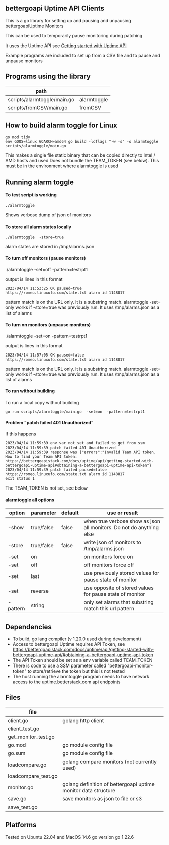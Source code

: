 bettergoapi Uptime API Clients
-------------------------
This is a go library for setting up and pausing and unpausing bettergoapiUptime Monitors

This can be used to temporarily pause monitoring during patching

It uses the Uptime API see [Getting started with Uptime API](https://bettergoapistack.com/docs/uptime/api/getting-started-with-uptime-api/)

Example programs are included to set up from a CSV file and to pause and unpause monitors

Programs using the library
--------------------------
| path                            |                            |
| --------------------------------| -------------------------- |
| scripts/alarmtoggle/main.go     | alarmtoggle                |
| scripts/fromCSV/main.go         | fromCSV                    |


How to build alarm toggle for Linux
-----------------------------------
    go mod tidy
    env GOOS=linux GOARCH=amd64 go build -ldflags "-w -s" -o alarmtoggle scripts/alarmtoggle/main.go

This makes a single file static binary that can be copied directly to Intel / AMD hosts and used
Does not bundle the TEAM_TOKEN (see below).  This must be in the environment where alarmtoggle is used

Running alarm toggle
--------------------
#### To test script is working

    ./alarmtoggle 

Shows verbose dump of json of monitors

#### To store all alarm states locally

    ./alarmtoggle  -store=true

alarm states are stored in /tmp/alarms.json

#### To turn off monitors (pause monitors)

   ./alarmtoggle  -set=off -pattern=testrpt1

output is lines in this format

    2023/04/14 11:53:25 OK paused=true https://romeo.linuxufo.com/state.txt alarm id 1148817

pattern match is on the URL only.  It is a substring match.  alarmtoggle -set= only works if -store=true was previously run.  It uses /tmp/alarms.json as a list of alarms

#### To turn on monitors (unpause monitors)

   ./alarmtoggle  -set=on  -pattern=testrpt1

output is lines in this format

    2023/04/14 11:57:05 OK paused=false https://romeo.linuxufo.com/state.txt alarm id 1148817

pattern match is on the URL only.  It is a substring match.  alarmtoggle -set= only works if -store=true was previously run.  It uses /tmp/alarms.json as a list of alarms

#### To run without building
To run a local copy without building

    go run scripts/alarmtoggle/main.go  -set=on  -pattern=testrpt1

#### Problem "patch failed 401 Unauthorized"
If this happens

    2023/04/14 11:59:39 env var not set and failed to get from ssm
    2023/04/14 11:59:39 patch failed 401 Unauthorized
    2023/04/14 11:59:39 response was {"errors":"Invalid Team API token. How to find your Team API token: https://bettergoapistack.com/docs/uptime/api/getting-started-with-bettergoapi-uptime-api#obtaining-a-bettergoapi-uptime-api-token"}
    2023/04/14 11:59:39 patch failed paused=false https://romeo.linuxufo.com/state.txt alarm id 1148817
    exit status 1

The TEAM_TOKEN is not set, see below

#### alarmtoggle all options

| option   | parameter  | default | use or result                                                         |
| -------- | ---------- | ------- | --------------------------------------------------------------------- |
| -show    | true/false | false   | when true verbose show as json all monitors.  Do not do anything else |
| -store   | true/false | false   | write json of monitors to /tmp/alarms.json                            |
| -set     | on         |         | on monitors force on                                                  |
| -set     | off        |         | off monitors force off                                                |
| -set     | last       |         | use previously stored values for pause state of monitor               |
| -set     | reverse    |         | use opposite of stored values for pause state of monitor              |
| -pattern | string     |         | only set alarms that substring match this url pattern                 |


Dependencies
------------
 * To build, go lang compiler (v 1.20.0 used during development)
 * Access to bettergoapi Uptime requires API Token, see https://bettergoapistack.com/docs/uptime/api/getting-started-with-bettergoapi-uptime-api/#obtaining-a-bettergoapi-uptime-api-token
 * The API Token should be set as a env variable called TEAM_TOKEN
 * There is code to use a SSM parameter called "bettergoapi-monitor-token" to store/retrieve the token but this is not tested
 * The host running the alarmtoggle program needs to have network access to the uptime.betterstack.com api endpoints

Files
-----
| file                |                                                           |
| ------------------- | --------------------------------------------------------- |
| client.go           | golang http client                                        |
| client_test.go      |                                                           |
| get_monitor_test.go |                                                           |
| go.mod              | go module config file                                     |
| go.sum              | go module config file                                     |
| loadcompare.go      | golang compare monitors (not currently used)              |
| loadcompare_test.go |                                                           |
| monitor.go          | golang definition of bettergoapi uptime monitor data structure |
| save.go             | save monitors as json to file or s3                       |
| save_test.go        |                                                           |


Platforms
---------
Tested on Ubuntu 22.04 and MacOS 14.6
go version go 1.22.6
